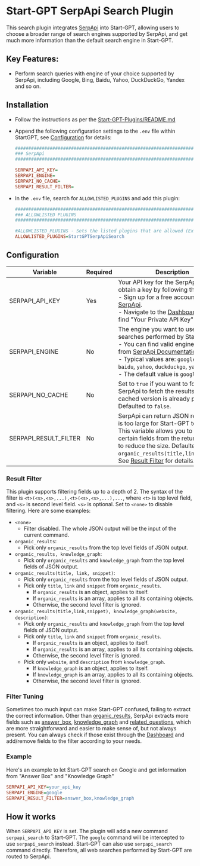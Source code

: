 # Start-GPT SerpApi Search Plugin

This search plugin integrates [SerpApi](https://serpapi.com) into Start-GPT, allowing users to choose a broader range of
search engines supported by SerpApi, and get much more information than the default search engine in Start-GPT.

## Key Features:
- Perform search queries with engine of your choice supported by SerpApi, including Google, Bing, Baidu, Yahoo, DuckDuckGo, Yandex and so on.

## Installation

- Follow the instructions as per the [Start-GPT-Plugins/README.md](https://github.com/khulnasoft/Start-GPT-Plugins/blob/master/README.md)

- Append the following configuration settings to the `.env` file within StartGPT, see [Configuration](#configuration) for details:

    ```ini
    ################################################################################
    ### SerpApi
    ################################################################################

    SERPAPI_API_KEY=
    SERPAPI_ENGINE=
    SERPAPI_NO_CACHE=
    SERPAPI_RESULT_FILTER=
    ```


- In the `.env` file, search for `ALLOWLISTED_PLUGINS` and add this plugin:

    ```ini
    ################################################################################
    ### ALLOWLISTED PLUGINS
    ################################################################################

    #ALLOWLISTED_PLUGINS - Sets the listed plugins that are allowed (Example: plugin1,plugin2,plugin3)
    ALLOWLISTED_PLUGINS=StartGPTSerpApiSearch
    ```

## Configuration

| Variable | Required | Description |
| ---- | ---- | ---- |
| SERPAPI_API_KEY | Yes | Your API key for the SerpApi. You can obtain a key by following the steps:<br>- Sign up for a free account at [SerpApi](https://serpapi.com).<br>- Navigate to the [Dashboard](https://serpapi.com/dashboard) page and find "Your Private API Key". |
| SERPAPI_ENGINE | No | The engine you want to use for web searches performed by Start-GPT.<br>- You can find valid engine values from [SerpApi Documentation](https://serpapi.com/search-api).<br>- Typical values are: `google`, `bing`, `baidu`, `yahoo`, `duckduckgo`, `yandex`, ...<br>- The default value is `google` if not set. |
| SERPAPI_NO_CACHE | No | Set to `true` if you want to force SerpApi to fetch the results even if a cached version is already present. Defaulted to `false`. |
| SERPAPI_RESULT_FILTER | No | SerpApi can return JSON results that is too large for Start-GPT to process. This variable allows you to pick certain fields from the returned JSON to reduce the size. Defaulted to `organic_results(title,link,snippet)`. See [Result Filter](#result-filter) for details.|

### Result Filter
This plugin supports filtering fields up to a depth of 2. The syntax of the filter is `<t>(<s>,<s>,...),<t>(<s>,<s>,...),...`, where `<t>` is top level field, and `<s>` is second level field. `<s>` is optional. Set to `<none>` to disable filtering. Here are some examples:
- `<none>`
  - Filter disabled. The whole JSON output will be the input of the current command.
- `organic_results`:
  - Pick only `organic_results` from the top level fields of JSON output.
- `organic_results, knowledge_graph`:
  - Pick only `organic_results` and `knowledge_graph` from the top level fields of JSON output.
- `organic_results(title, link, snippet)`:
  - Pick only `organic_results` from the top level fields of JSON output.
  - Pick only `title`, `link` and `snippet` from `organic_results`.
    - If `organic_results` is an object, applies to itself.
    - If `organic_results` is an array, applies to all its containing objects.
    - Otherwise, the second level filter is ignored.
- `organic_results(title,link,snippet), knowledge_graph(website, description)`:
  - Pick only `organic_results` and `knowledge_graph` from the top level fields of JSON output.
  - Pick only `title`, `link` and `snippet` from `organic_results`.
    - If `organic_results` is an object, applies to itself.
    - If `organic_results` is an array, applies to all its containing objects.
    - Otherwise, the second level filter is ignored.
  - Pick only `website`, and `description` from `knowledge_graph`.
    - If `knowledge_graph` is an object, applies to itself.
    - If `knowledge_graph` is an array, applies to all its containing objects.
    - Otherwise, the second level filter is ignored.

### Filter Tuning
Sometimes too much input can make Start-GPT confused, failing to extract the correct information. Other than [organic_results](https://serpapi.com/organic-results), SerpApi extracts more fields such as [answer_box](https://serpapi.com/direct-answer-box-api), [knowledge_graph](https://serpapi.com/knowledge-graph) and [related_questions](https://serpapi.com/related-questions), which are more straightforward and easier to make sense of, but not always present. You can always check if those exist through the [Dashboard](https://serpapi.com/searches) and add/remove fields to the filter according to your needs.

### Example
Here's an example to let Start-GPT search on Google and get information from "Answer Box" and "Knowledge Graph"

```ini
SERPAPI_API_KEY=your_api_key
SERPAPI_ENGINE=google
SERPAPI_RESULT_FILTER=answer_box,knowledge_graph
```

## How it works
When `SERPAPI_API_KEY` is set. The plugin will add a new command `serpapi_search` to Start-GPT. The `google` command will be intercepted to use `serpapi_search` instead. Start-GPT can also use `serpapi_search` command directly. Therefore, all web searches performed by Start-GPT are routed to SerpApi.
